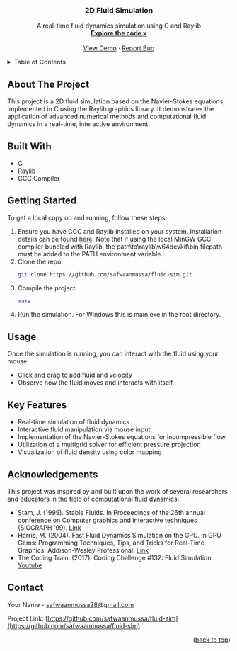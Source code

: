 <!-- PROJECT LOGO -->
<br />
<div align="center">
  <h3 align="center">2D Fluid Simulation</h3>

  <p align="center">
    A real-time fluid dynamics simulation using C and Raylib
    <br />
    <a href="https://github.com/safwaanmussa/fluid-sim"><strong>Explore the code »</strong></a>
    <br />
    <br />
    <a href="https://github.com/safwaanmussa/fluid-sim">View Demo</a>
    ·
    <a href="https://github.com/safwaanmussa/fluid-sim/issues">Report Bug</a>
  </p>
</div>

<!-- TABLE OF CONTENTS -->
<details>
  <summary>Table of Contents</summary>
  <ol>
    <li><a href="#about-the-project">About The Project</a></li>
    <li><a href="#built-with">Built With</a></li>
    <li><a href="#getting-started">Getting Started</a></li>
    <li><a href="#usage">Usage</a></li>
    <li><a href="#key-features">Key Features</a></li>
    <li><a href="#acknowledgements">Acknowledgements</a></li>
    <li><a href="#contact">Contact</a></li>
  </ol>
</details>

<!-- ABOUT THE PROJECT -->
## About The Project

This project is a 2D fluid simulation based on the Navier-Stokes equations, implemented in C using the Raylib graphics library. It demonstrates the application of advanced numerical methods and computational fluid dynamics in a real-time, interactive environment.

<!-- BUILT WITH -->
## Built With

* C
* [Raylib](https://www.raylib.com/)
* GCC Compiler

<!-- GETTING STARTED -->
## Getting Started

To get a local copy up and running, follow these steps:

1. Ensure you have GCC and Raylib installed on your system. Installation details can be found [here](https://www.raylib.com/). Note that if using the local MinGW GCC compiler bundled with Raylib, the path\to\raylib\w64devkit\bin filepath must be added to the PATH environment variable.
2. Clone the repo
   ```sh
   git clone https://github.com/safwaanmussa/fluid-sim.git
   ```
3. Compile the project
   ```sh
   make
   ```
4. Run the simulation. For Windows this is main.exe in the root directory.

<!-- USAGE -->
## Usage

Once the simulation is running, you can interact with the fluid using your mouse:

- Click and drag to add fluid and velocity
- Observe how the fluid moves and interacts with itself

<!-- KEY FEATURES -->
## Key Features

- Real-time simulation of fluid dynamics
- Interactive fluid manipulation via mouse input
- Implementation of the Navier-Stokes equations for incompressible flow
- Utilization of a multigrid solver for efficient pressure projection
- Visualization of fluid density using color mapping

<!-- ACKNOWLEDGEMENTS -->
## Acknowledgements

This project was inspired by and built upon the work of several researchers and educators in the field of computational fluid dynamics:

- Stam, J. (1999). Stable Fluids. In Proceedings of the 26th annual conference on Computer graphics and interactive techniques (SIGGRAPH '99). [Link](https://www.dgp.toronto.edu/public_user/stam/reality/Research/pdf/ns.pdf)
- Harris, M. (2004). Fast Fluid Dynamics Simulation on the GPU. In GPU Gems: Programming Techniques, Tips, and Tricks for Real-Time Graphics. Addison-Wesley Professional. [Link](https://developer.nvidia.com/gpugems/gpugems/part-vi-beyond-triangles/chapter-38-fast-fluid-dynamics-simulation-gpu)
- The Coding Train. (2017). Coding Challenge #132: Fluid Simulation. [Youtube](https://www.youtube.com/watch?v=alhpH6ECFvQ)


<!-- CONTACT -->
## Contact

Your Name - safwaanmussa28@gmail.com

Project Link: [https://github.com/safwaanmussa/fluid-sim](https://github.com/safwaanmussa/fluid-sim)

<p align="right">(<a href="#readme-top">back to top</a>)</p>
